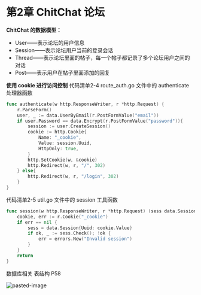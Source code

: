 # 第2章 ChitChat 论坛

**ChitChat 的数据模型：**
- User——表示论坛的用户信息
- Session——表示论坛用户当前的登录会话
- Thread——表示论坛里面的帖子，每一个帖子都记录了多个论坛用户之间的对话
- Post——表示用户在帖子里面添加的回复

**使用 cookie 进行访问控制**
代码清单2-4 route_auth.go 文件中的 authenticate 处理器函数
```go
func authenticate(w http.ResponseWriter, r *http.Request) {
    r.ParseForm()
    user, _ := data.UserByEmail(r.PostFormValue("email"))
    if user.Password == data.Encrypt(r.PostFormValue("password")){
        session := user.CreateSession()
        cookie := http.Cookie{
            Name: "_cookie",
            Value: session.Uuid,
            HttpOnly: true,
        }
        http.SetCookie(w, &cookie)
        http.Redirect(w, r, "/", 302)
    } else{
        http.Redirect(w, r, "/login", 302)
    }
}
```

代码清单2-5 util.go 文件中的 session 工具函数
```go
func session(w http.ResponseWriter, r *http.Request) (sess data.Session, err error) {
    cookie, err := r.Cookie("_cookie")
    if err == nil {
        sess = data.Session{Uuid: cookie.Value}
        if ok, _ := sess.Check(); !ok {
            err = errors.New("Invalid session")
        }
    }
    return 
}
```

数据库相关 表结构 P58

![pasted-image](images/Go_Web_ChitChat_/20220323160952.png)


